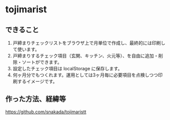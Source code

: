 # tojimarist

## できること

1. 戸締まりチェックリストをブラウザ上で月単位で作成し、最終的には印刷して使います。
2. 戸締まりするチェック項目（玄関、キッチン、火元等）、を自由に追加・削除・ソートができます。
3. 設定したチェック項目は localStorage に保存します。
4. 何ヶ月分でもつくれます。運用としては3ヶ月毎に必要項目を点検しつつ印刷するイメージです。

## 作った方法、経緯等
https://github.com/snakada/tojimaristt
